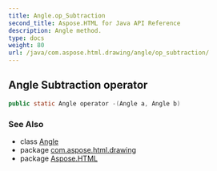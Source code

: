 ```yaml
---
title: Angle.op_Subtraction
second_title: Aspose.HTML for Java API Reference
description: Angle method. 
type: docs
weight: 80
url: /java/com.aspose.html.drawing/angle/op_subtraction/
---
```

## Angle Subtraction operator

```java
public static Angle operator -(Angle a, Angle b)
```

### See Also

* class [Angle](../)
* package [com.aspose.html.drawing](../../angle/)
* package [Aspose.HTML](../../../)
